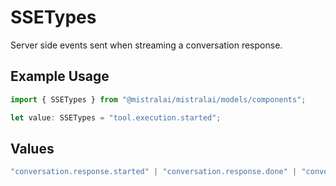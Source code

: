 # SSETypes

Server side events sent when streaming a conversation response.

## Example Usage

```typescript
import { SSETypes } from "@mistralai/mistralai/models/components";

let value: SSETypes = "tool.execution.started";
```

## Values

```typescript
"conversation.response.started" | "conversation.response.done" | "conversation.response.error" | "message.output.delta" | "tool.execution.started" | "tool.execution.done" | "agent.handoff.started" | "agent.handoff.done" | "function.call.delta"
```